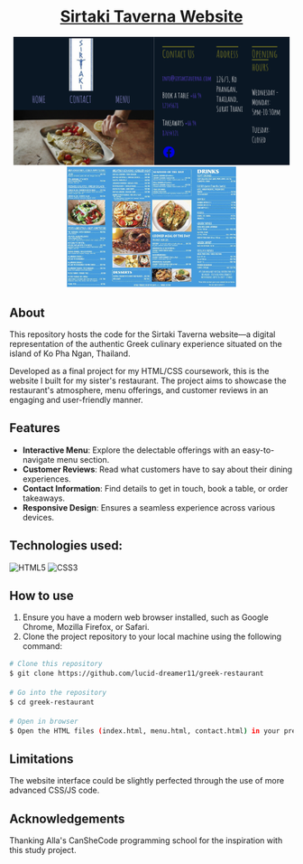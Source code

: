 <h1 align="center"><a href="https://sirtaki-taverna.netlify.app/"><strong>Sirtaki Taverna Website</strong></a></h1>
<p align="center">
  <img src="assets/demo.png" width="250" alt="demo"><img src="assets/demo2.png" width="240" alt="demo2">
  <img src="assets/demo3.png" width="300" alt="demo3">
</p>

## About
This repository hosts the code for the Sirtaki Taverna website—a digital representation of the authentic Greek culinary experience situated on the island of Ko Pha Ngan, Thailand.

Developed as a final project for my HTML/CSS coursework, this is the website I built for my sister's restaurant. The project aims to showcase the restaurant's atmosphere, menu offerings, and customer reviews in an engaging and user-friendly manner.

## Features 
* __Interactive Menu__: Explore the delectable offerings with an easy-to-navigate menu section.
* __Customer Reviews__: Read what customers have to say about their dining experiences.
* __Contact Information__: Find details to get in touch, book a table, or order takeaways.
* __Responsive Design__: Ensures a seamless experience across various devices.

## Technologies used:

![HTML5](https://img.shields.io/badge/html5-%23E34F26.svg?style=for-the-badge&logo=html5&logoColor=white)
![CSS3](https://img.shields.io/badge/css3-%231572B6.svg?style=for-the-badge&logo=css3&logoColor=white)

## How to use 
1. Ensure you have a modern web browser installed, such as Google Chrome, Mozilla Firefox, or Safari.
2. Clone the project repository to your local machine using the following command:

```bash
# Clone this repository
$ git clone https://github.com/lucid-dreamer11/greek-restaurant

# Go into the repository
$ cd greek-restaurant

# Open in browser
$ Open the HTML files (index.html, menu.html, contact.html) in your preferred web browser.

```
## Limitations
The website interface could be slightly perfected through the use of more advanced CSS/JS code. 

## Acknowledgements 
Thanking Alla's CanSheCode programming school for the inspiration with this study project. 
